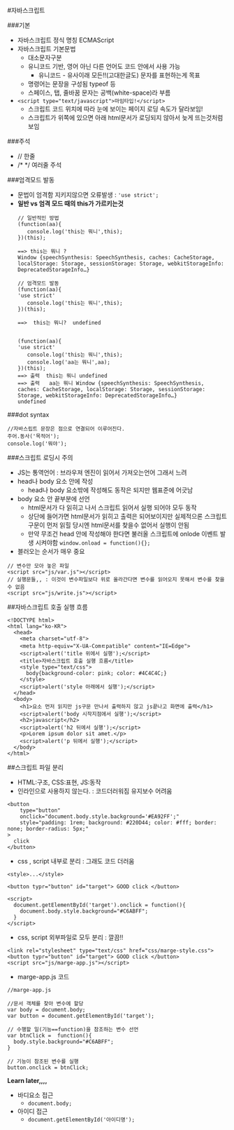 #자바스크립트 

###기본
- 자바스크립트 정식 명칭 ECMAScript
- 자바스크립트 기본문법
    + 대소문자구분
    + 유니코드 기반, 영어 아닌 다른 언어도 코드 안에서 사용 가능
      * 유니코드 - 유사이래 모든!!(고대한글도) 문자를 표현하는게 목표
    + 명령어는 문장을 구성됨 typeof 등
    + 스페이스, 탭, 줄바꿈 문자는 공백(white-space)라 부름
- `<script type="text/javascript">마임타입!</script>`
    + 스크립트 코드 위치에 따라 눈에 보이는 페이지 로딩 속도가 달라보임!
    + 스크립트가 위쪽에 있으면 아래 html문서가 로딩되지 않아서 늦게 뜨는것처럼 보임

###주석
- // 한줄
- /*   */  여러줄 주석

###엄격모드 발동 
- 문법이 엄격함 지키지않으면 오류발생  :  ` 'use strict'; `
- **일반 vs 엄격 모드 때의 this가 가르키는것**
  ```
  // 일반적인 방법
  (function(aa){
     console.log('this는 뭐니',this);
  })(this);

  ==> this는 뭐니 ?
  Window {speechSynthesis: SpeechSynthesis, caches: CacheStorage, localStorage: Storage, sessionStorage: Storage, webkitStorageInfo: DeprecatedStorageInfo…}

  // 엄격모드 발동
  (function(aa){
  'use strict'
     console.log('this는 뭐니',this);
  })(this);

  ==>  this는 뭐니?  undefined


  (function(aa){
  'use strict'
     console.log('this는 뭐니',this);
     console.log('aa는 뭐니',aa);
  })(this);
  ==> 출력  this는 뭐니 undefined
  ==> 출력   aa는 뭐니 Window {speechSynthesis: SpeechSynthesis, caches: CacheStorage, localStorage: Storage, sessionStorage: Storage, webkitStorageInfo: DeprecatedStorageInfo…}
  undefined

  ```


###dot syntax
```
//자바스립트 문장은 점으로 연결되어 이루어진다.
주어.동사('목적어');
console.log('뭐야');
```

###스크립트 로딩시 주의
- JS는 통역언어 : 브라우져 엔진이 읽어서 가져오는언어 그래서 느려
- head나 body 요소 안에 작성
    + head나 body 요소밖에 작성해도 동작은 되지만 웹표준에 어긋남
- body 요소 안 끝부분에 선언 
    + html문서가 다 읽히고 나서 스크립트 읽어서 실행 되어야 모두 동작
    + 상단에 들어가면 html문서가 읽히고 출력은 되어보이지만 실제적으론 스크립트 구문이 먼저 읽힐 당시엔 html문서를 찾을수 없어서 실행이 안됨
    + 만약 무조건 head 안에 작성해야 한다면 불러올 스크립트에 onlode 이벤트 발생 시켜야함
    ` window.onload = function(){}; `
- 블러오는 순서가 매우 중요 
```
// 변수만 모아 놓은 파일
<script src="js/var.js"></script>
// 실행문들,, : 이것이 변수파일보다 위로 올라간다면 변수를 읽어오지 못해서 변수를 찾을수 없음
<script src="js/write.js"></script>
```

##자바스크립트 호출 실행 흐름
```
<!DOCTYPE html>
<html lang="ko-KR">
  <head>
    <meta charset="utf-8">
    <meta http-equiv="X-UA-Comㅌpatible" content="IE=Edge">
    <script>alert('title 위에서 실행');</script> 
    <title>자바스크립트 호출 실행 흐름</title>
    <style type="text/css">
      body{background-color: pink; color: #4C4C4C;}
    </style>
    <script>alert('style 아래에서 실행');</script> 
  </head>
  <body>
    <h1>요소 먼저 읽지만 js구문 만나서 출력하지 않고 js끝나고 화면에 출력</h1>
    <script>alert('body 시작지점에서 실행');</script> 
    <h2>javascript</h2>
    <script>alert('h2 뒤에서 실행');</script> 
    <p>Lorem ipsum dolor sit amet.</p>
    <script>alert('p 뒤에서 실행');</script> 
  </body>
</html>
```

##스크립트 파일 분리 
- HTML:구조, CSS:표현, JS:동작
- 인라인으로 사용하지 않는다. : 코드더러워짐 유지보수 어려움
```
<button 
    type="button"
    onclick="document.body.style.background='#EA92FF';"
    style="padding: 1rem; background: #220D44; color: #fff; border: none; border-radius: 5px;"
>
  click
</button>
```

- css , script 내부로 분리 : 그래도 코드 더러움
```
<style>...</style>

<button typr="button" id="target"> GOOD click </button>

<script>
  document.getElementById('target').onclick = function(){
    document.body.style.background="#C6ABFF";
  }
</script> 
```

- css, script 외부파일로 모두 분리 : 깔끔!!
```
<link rel="stylesheet" type="text/css" href="css/marge-style.css">
<button typr="button" id="target"> GOOD click </button>
<script src="js/marge-app.js"></script>
```

- marge-app.js 코드
```
//marge-app.js

//문서 객체를 찾아 변수에 할당
var body = document.body;
var button = document.getElementById('target');

// 수행할 일(기능==function)을 참조하는 변수 선언
var btnClick =  function(){ 
  body.style.background="#C6ABFF";
}

// 기능이 참조된 변수를 실행
button.onclick = btnClick;

```

**Learn later,,,,**
- 바디요소 접근
  + `document.body;`
- 아이디 접근
  + `document.getElementById('아이디명');`

